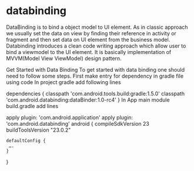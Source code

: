 # databinding

DataBinding is to bind a object model to UI element. As in classic approach we usually set the data on view by finding their reference in activity or fragment and then set data on UI element from the business model.
Databinding introduces a clean code writing approach which allow user to bind a viewmodel to the UI element.
It is basically implementation of MVVM(Model View ViewModel) design pattern.


Get Started with Data Binding
To get started with data binding one should need to follow some steps.
First make entry for dependency  in gradle file using code In project gradle add following lines


dependencies {
        classpath 'com.android.tools.build:gradle:1.5.0'
        classpath 'com.android.databinding:dataBinder:1.0-rc4'
    }
In App main module build.gradle add lines 

apply plugin: 'com.android.application'
apply plugin: 'com.android.databinding'
android {
    compileSdkVersion 23
    buildToolsVersion "23.0.2"

    defaultConfig {
     ….
    }
}



